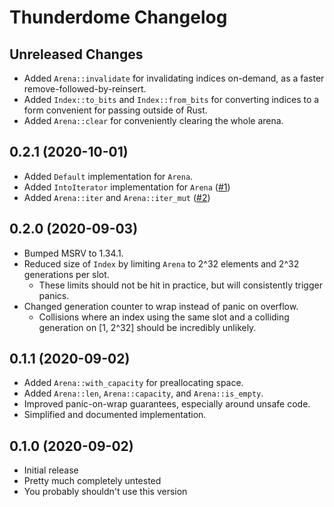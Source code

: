# Thunderdome Changelog

## Unreleased Changes
* Added `Arena::invalidate` for invalidating indices on-demand, as a faster remove-followed-by-reinsert.
* Added `Index::to_bits` and `Index::from_bits` for converting indices to a form convenient for passing outside of Rust.
* Added `Arena::clear` for conveniently clearing the whole arena.

## 0.2.1 (2020-10-01)
* Added `Default` implementation for `Arena`.
* Added `IntoIterator` implementation for `Arena` ([#1](https://github.com/LPGhatguy/thunderdome/issues/1))
* Added `Arena::iter` and `Arena::iter_mut` ([#2](https://github.com/LPGhatguy/thunderdome/issues/2))

## 0.2.0 (2020-09-03)
* Bumped MSRV to 1.34.1.
* Reduced size of `Index` by limiting `Arena` to 2^32 elements and 2^32 generations per slot.
	* These limits should not be hit in practice, but will consistently trigger panics.
* Changed generation counter to wrap instead of panic on overflow.
	* Collisions where an index using the same slot and a colliding generation on [1, 2^32] should be incredibly unlikely.

## 0.1.1 (2020-09-02)
* Added `Arena::with_capacity` for preallocating space.
* Added `Arena::len`, `Arena::capacity`, and `Arena::is_empty`.
* Improved panic-on-wrap guarantees, especially around unsafe code.
* Simplified and documented implementation.

## 0.1.0 (2020-09-02)
* Initial release
* Pretty much completely untested
* You probably shouldn't use this version